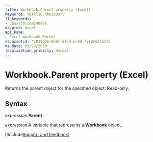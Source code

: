 ```yaml
---
title: Workbook.Parent property (Excel)
keywords: vbaxl10.chm198075
f1_keywords:
- vbaxl10.chm198075
ms.prod: excel
api_name:
- Excel.Workbook.Parent
ms.assetid: 4c039b5b-050f-8f4d-bc90-7982e92fb17c
ms.date: 05/29/2019
localization_priority: Normal
---
```



# Workbook.Parent property (Excel)

Returns the parent object for the specified object. Read-only.


## Syntax

_expression_.**Parent**

_expression_ A variable that represents a **[Workbook](Excel.Workbook.md)** object.




[!include[Support and feedback](~/includes/feedback-boilerplate.md)]